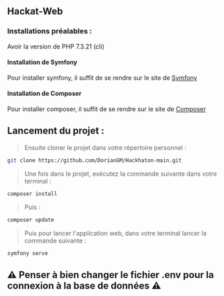 ## Hackat-Web
### Installations préalables :

Avoir la version de PHP 7.3.21 (cli)

#### Installation de Symfony

Pour installer symfony, il suffit de se rendre sur le site de [Symfony](https://symfony.com/download)

#### Installation de Composer

Pour installer composer, il suffit de se rendre sur le site de [Composer](https://getcomposer.org/download/)

## Lancement du projet :

>Ensuite cloner le projet dans votre répertoire personnel :

```bash
git clone https://github.com/DorianGM/Hackhaton-main.git
```

>Une fois dans le projet, exécutez la commande suivante dans votre terminal :

```bash
composer install
```

>Puis :

```bash
composer update
```

>Puis pour lancer l'application web, dans votre terminal lancer la commande suivante :

```bash
symfony serve
```

## **⚠️ Penser à bien changer le fichier .env pour la connexion à la base de données ⚠️** 

